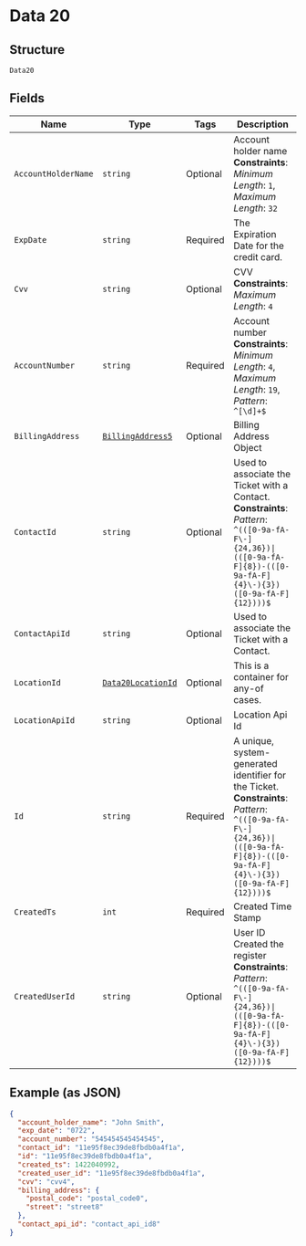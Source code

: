 
# Data 20

## Structure

`Data20`

## Fields

| Name | Type | Tags | Description |
|  --- | --- | --- | --- |
| `AccountHolderName` | `string` | Optional | Account holder name<br>**Constraints**: *Minimum Length*: `1`, *Maximum Length*: `32` |
| `ExpDate` | `string` | Required | The Expiration Date for the credit card. |
| `Cvv` | `string` | Optional | CVV<br>**Constraints**: *Maximum Length*: `4` |
| `AccountNumber` | `string` | Required | Account number<br>**Constraints**: *Minimum Length*: `4`, *Maximum Length*: `19`, *Pattern*: `^[\d]+$` |
| `BillingAddress` | [`BillingAddress5`](../../doc/models/billing-address-5.md) | Optional | Billing Address Object |
| `ContactId` | `string` | Optional | Used to associate the Ticket with a Contact.<br>**Constraints**: *Pattern*: `^(([0-9a-fA-F\-]{24,36})\|(([0-9a-fA-F]{8})-(([0-9a-fA-F]{4}\-){3})([0-9a-fA-F]{12})))$` |
| `ContactApiId` | `string` | Optional | Used to associate the Ticket with a Contact. |
| `LocationId` | [`Data20LocationId`](../../doc/models/containers/data-20-location-id.md) | Optional | This is a container for any-of cases. |
| `LocationApiId` | `string` | Optional | Location Api Id |
| `Id` | `string` | Required | A unique, system-generated identifier for the Ticket.<br>**Constraints**: *Pattern*: `^(([0-9a-fA-F\-]{24,36})\|(([0-9a-fA-F]{8})-(([0-9a-fA-F]{4}\-){3})([0-9a-fA-F]{12})))$` |
| `CreatedTs` | `int` | Required | Created Time Stamp |
| `CreatedUserId` | `string` | Optional | User ID Created the register<br>**Constraints**: *Pattern*: `^(([0-9a-fA-F\-]{24,36})\|(([0-9a-fA-F]{8})-(([0-9a-fA-F]{4}\-){3})([0-9a-fA-F]{12})))$` |

## Example (as JSON)

```json
{
  "account_holder_name": "John Smith",
  "exp_date": "0722",
  "account_number": "545454545454545",
  "contact_id": "11e95f8ec39de8fbdb0a4f1a",
  "id": "11e95f8ec39de8fbdb0a4f1a",
  "created_ts": 1422040992,
  "created_user_id": "11e95f8ec39de8fbdb0a4f1a",
  "cvv": "cvv4",
  "billing_address": {
    "postal_code": "postal_code0",
    "street": "street8"
  },
  "contact_api_id": "contact_api_id8"
}
```

